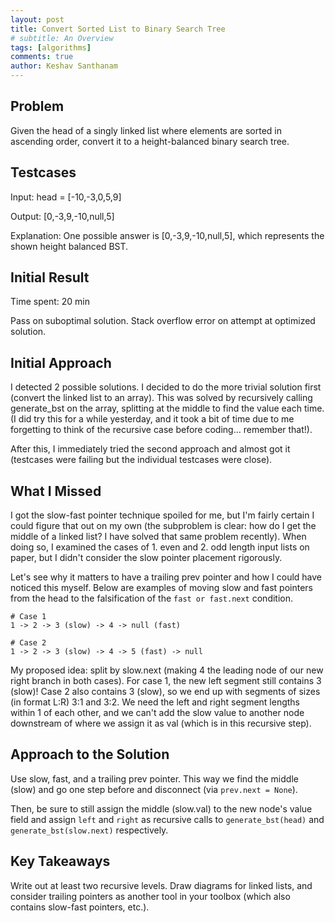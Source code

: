 ```yaml
---
layout: post
title: Convert Sorted List to Binary Search Tree
# subtitle: An Overview
tags: [algorithms]
comments: true
author: Keshav Santhanam
---
```


## Problem
Given the head of a singly linked list where elements are sorted in ascending order, convert it to a height-balanced binary search tree.

## Testcases
Input: head = [-10,-3,0,5,9]

Output: [0,-3,9,-10,null,5]

Explanation: One possible answer is [0,-3,9,-10,null,5], which represents the shown height balanced BST.

## Initial Result
Time spent: 20 min

Pass on suboptimal solution. Stack overflow error on attempt at optimized solution.

## Initial Approach
I detected 2 possible solutions. I decided to do the more trivial solution first (convert the linked list to an array). This was solved by recursively calling generate_bst on the array, splitting at the middle to find the value each time. (I did try this for a while yesterday, and it took a bit of time due to me forgetting to think of the recursive case before coding... remember that!). 

After this, I immediately tried the second approach and almost got it (testcases were failing but the individual testcases were close). 

## What I Missed

I got the slow-fast pointer technique spoiled for me, but I'm fairly certain I could figure that out on my own (the subproblem is clear: how do I get the middle of a linked list? I have solved that same problem recently). When doing so, I examined the cases of 1. even and 2. odd length input lists on paper, but I didn't consider the slow pointer placement rigorously. 

Let's see why it matters to have a trailing prev pointer and how I could have noticed this myself. Below are examples of moving slow and fast pointers from the head to the falsification of the ```fast or fast.next``` condition. 

```
# Case 1
1 -> 2 -> 3 (slow) -> 4 -> null (fast)
```

```
# Case 2
1 -> 2 -> 3 (slow) -> 4 -> 5 (fast) -> null
```

My proposed idea: split by slow.next (making 4 the leading node of our new right branch in both cases). For case 1, the new left segment still contains 3 (slow)! Case 2 also contains 3 (slow), so we end up with segments of sizes (in format L:R) 3:1 and 3:2. We need the left and right segment lengths within 1 of each other, and we can't add the slow value to another node downstream of where we assign it as val (which is in this recursive step). 

## Approach to the Solution
Use slow, fast, and a trailing prev pointer. This way we find the middle (slow) and go one step before and disconnect (via ```prev.next = None```). 

Then, be sure to still assign the middle (slow.val) to the new node's value field and assign ```left``` and ```right``` as recursive calls to ```generate_bst(head)``` and ```generate_bst(slow.next)``` respectively. 

## Key Takeaways
Write out at least two recursive levels. Draw diagrams for linked lists, and consider trailing pointers as another tool in your toolbox (which also contains slow-fast pointers, etc.). 